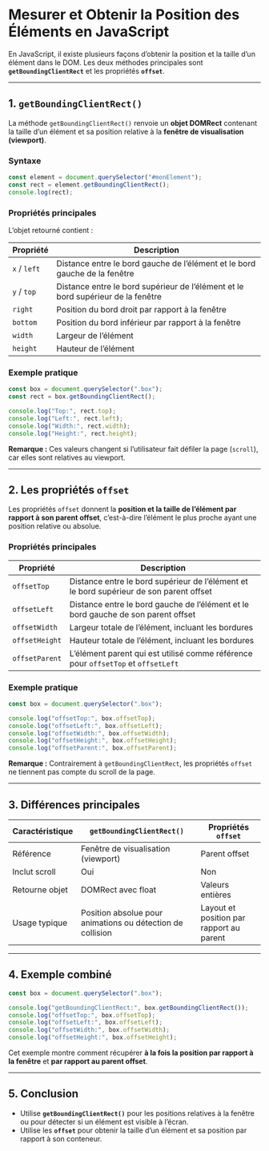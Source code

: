 # Mesurer et Obtenir la Position des Éléments en JavaScript

En JavaScript, il existe plusieurs façons d’obtenir la position et la taille d’un élément dans le DOM. Les deux méthodes principales sont **`getBoundingClientRect`** et les propriétés **`offset`**.

---

## 1. `getBoundingClientRect()`

La méthode `getBoundingClientRect()` renvoie un **objet DOMRect** contenant la taille d’un élément et sa position relative à la **fenêtre de visualisation (viewport)**.

### Syntaxe

```javascript
const element = document.querySelector("#monElement");
const rect = element.getBoundingClientRect();
console.log(rect);
```

### Propriétés principales

L’objet retourné contient :

| Propriété    | Description                                                                      |
| ------------ | -------------------------------------------------------------------------------- |
| `x` / `left` | Distance entre le bord gauche de l’élément et le bord gauche de la fenêtre       |
| `y` / `top`  | Distance entre le bord supérieur de l’élément et le bord supérieur de la fenêtre |
| `right`      | Position du bord droit par rapport à la fenêtre                                  |
| `bottom`     | Position du bord inférieur par rapport à la fenêtre                              |
| `width`      | Largeur de l’élément                                                             |
| `height`     | Hauteur de l’élément                                                             |

### Exemple pratique

```javascript
const box = document.querySelector(".box");
const rect = box.getBoundingClientRect();

console.log("Top:", rect.top);
console.log("Left:", rect.left);
console.log("Width:", rect.width);
console.log("Height:", rect.height);
```

**Remarque :** Ces valeurs changent si l’utilisateur fait défiler la page (`scroll`), car elles sont relatives au viewport.

---

## 2. Les propriétés `offset`

Les propriétés `offset` donnent la **position et la taille de l’élément par rapport à son parent offset**, c’est-à-dire l’élément le plus proche ayant une position relative ou absolue.

### Propriétés principales

| Propriété      | Description                                                                             |
| -------------- | --------------------------------------------------------------------------------------- |
| `offsetTop`    | Distance entre le bord supérieur de l’élément et le bord supérieur de son parent offset |
| `offsetLeft`   | Distance entre le bord gauche de l’élément et le bord gauche de son parent offset       |
| `offsetWidth`  | Largeur totale de l’élément, incluant les bordures                                      |
| `offsetHeight` | Hauteur totale de l’élément, incluant les bordures                                      |
| `offsetParent` | L’élément parent qui est utilisé comme référence pour `offsetTop` et `offsetLeft`       |

### Exemple pratique

```javascript
const box = document.querySelector(".box");

console.log("offsetTop:", box.offsetTop);
console.log("offsetLeft:", box.offsetLeft);
console.log("offsetWidth:", box.offsetWidth);
console.log("offsetHeight:", box.offsetHeight);
console.log("offsetParent:", box.offsetParent);
```

**Remarque :** Contrairement à `getBoundingClientRect`, les propriétés `offset` ne tiennent pas compte du scroll de la page.

---

## 3. Différences principales

| Caractéristique | `getBoundingClientRect()`                                  | Propriétés `offset`                      |
| --------------- | ---------------------------------------------------------- | ---------------------------------------- |
| Référence       | Fenêtre de visualisation (viewport)                        | Parent offset                            |
| Inclut scroll   | Oui                                                        | Non                                      |
| Retourne objet  | DOMRect avec float                                         | Valeurs entières                         |
| Usage typique   | Position absolue pour animations ou détection de collision | Layout et position par rapport au parent |

---

## 4. Exemple combiné

```javascript
const box = document.querySelector(".box");

console.log("getBoundingClientRect:", box.getBoundingClientRect());
console.log("offsetTop:", box.offsetTop);
console.log("offsetLeft:", box.offsetLeft);
console.log("offsetWidth:", box.offsetWidth);
console.log("offsetHeight:", box.offsetHeight);
```

Cet exemple montre comment récupérer **à la fois la position par rapport à la fenêtre** et **par rapport au parent offset**.

---

## 5. Conclusion

* Utilise **`getBoundingClientRect()`** pour les positions relatives à la fenêtre ou pour détecter si un élément est visible à l’écran.
* Utilise les **`offset`** pour obtenir la taille d’un élément et sa position par rapport à son conteneur.
